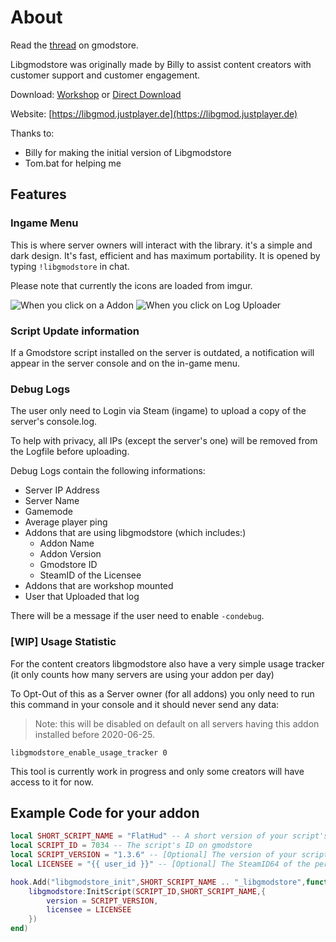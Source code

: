 # About

Read the [thread](https://www.gmodstore.com/community/threads/4465-libgmodstore) on gmodstore.

Libgmodstore was originally made by Billy to assist content creators with customer support and customer engagement.

Download: [Workshop](https://steamcommunity.com/sharedfiles/filedetails/?id=2118049526) or [Direct Download](https://github.com/JustPlayerDE/libgmodstore/archive/master.zip)

Website: [https://libgmod.justplayer.de](https://libgmod.justplayer.de)

Thanks to:

* Billy for making the initial version of Libgmodstore
* Tom.bat for helping me

## Features

### Ingame Menu

This is where server owners will interact with the library. it's a simple and dark design. It's fast, efficient and has maximum portability. It is opened by typing `!libgmodstore` in chat.

Please note that currently the icons are loaded from imgur.

![When you click on a Addon](https://i.imgur.com/WkyG5Vg.png)
![When you click on Log Uploader](https://i.imgur.com/jmk7tQ6.png)

### Script Update information

If a Gmodstore script installed on the server is outdated, a notification will appear in the server console and on the in-game menu.

### Debug Logs

The user only need to Login via Steam (ingame) to upload a copy of the server's console.log.

To help with privacy, all IPs (except the server's one) will be removed from the Logfile before uploading.

Debug Logs contain the following informations:

* Server IP Address
* Server Name
* Gamemode
* Average player ping
* Addons that are using libgmodstore (which includes:)
  * Addon Name
  * Addon Version
  * Gmodstore ID
  * SteamID of the Licensee
* Addons that are workshop mounted
* User that Uploaded that log

There will be a message if the user need to enable `-condebug`.

### [WIP] Usage Statistic

For the content creators libgmodstore also have a very simple usage tracker (it only counts how many servers are using your addon per day)

To Opt-Out of this as a Server owner (for all addons) you only need to run this command in your console and it should never send any data:

> Note: this will be disabled on default on all servers having this addon installed before 2020-06-25.

`libgmodstore_enable_usage_tracker 0`

This tool is currently work in progress and only some creators will have access to it for now.

## Example Code for your addon

```lua
local SHORT_SCRIPT_NAME = "FlatHud" -- A short version of your script's name to identify it
local SCRIPT_ID = 7034 -- The script's ID on gmodstore
local SCRIPT_VERSION = "1.3.6" -- [Optional] The version of your script. You don't have to use the update notification feature, so you can remove it from libgmodstore:InitScript if you want to
local LICENSEE = "{{ user_id }}" -- [Optional] The SteamID64 of the person who bought the script. They will have access to update notifications etc. If you do not supply this, superadmins (:IsSuperAdmin()) will have permission instead.

hook.Add("libgmodstore_init",SHORT_SCRIPT_NAME .. "_libgmodstore",function()
    libgmodstore:InitScript(SCRIPT_ID,SHORT_SCRIPT_NAME,{
        version = SCRIPT_VERSION,
        licensee = LICENSEE
    })
end)
```
